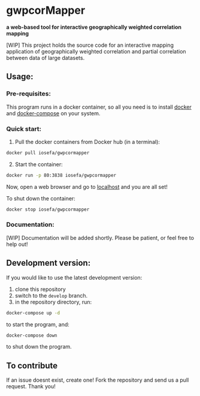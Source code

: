 # gwpcorMapper
__a web-based tool for interactive geographically weighted correlation mapping__

[WIP] This project holds the source code for an interactive mapping application
of geographically weighted correlation and partial correlation between data of
large datasets.

## Usage:

### Pre-requisites:
This program runs in a docker container, so all you need is to install
[docker](https://docs.docker.com/install/) and [docker-compose](https://docs.docker.com/compose/install/)
on your system.

### Quick start:

1. Pull the docker containers from Docker hub (in a terminal):

```bash 
docker pull iosefa/gwpcormapper
```

2. Start the container: 
```bash
docker run -p 80:3838 iosefa/gwpcormapper
```

Now, open a web browser and go to [localhost](http://localhost:80) and you are all set!

To shut down the container:
```bash
docker stop iosefa/gwpcormapper
```

### Documentation:
[WIP] Documentation will be added shortly. Please be patient, or feel free to help out!

## Development version:

If you would like to use the latest development version:
1. clone this repository
2. switch to the `develop` branch.
3. in the repository directory, run: 

```bash
docker-compose up -d
```
to start the program, and:
```bash
docker-compose down
```
to shut down the program.


## To contribute

If an issue doesnt exist, create one! Fork the repository and send us a pull request. Thank you!
